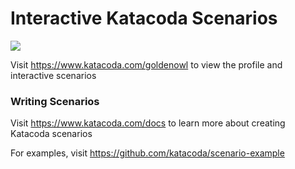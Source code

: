 # Interactive Katacoda Scenarios

[![](http://shields.katacoda.com/katacoda/goldenowl/count.svg)](https://www.katacoda.com/goldenowl "Get your profile on Katacoda.com")

Visit https://www.katacoda.com/goldenowl to view the profile and interactive scenarios

### Writing Scenarios
Visit https://www.katacoda.com/docs to learn more about creating Katacoda scenarios

For examples, visit https://github.com/katacoda/scenario-example
